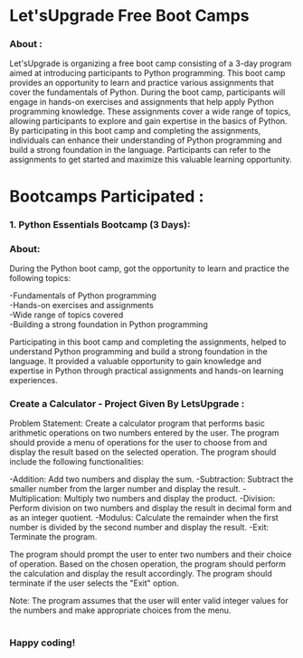 # Let'sUpgrade Free Boot Camps

### About :
Let'sUpgrade is organizing a free boot camp consisting of a 3-day program aimed at introducing participants to Python programming. This boot camp provides an opportunity to learn and practice various assignments that cover the fundamentals of Python. During the boot camp, participants will engage in hands-on exercises and assignments that help apply Python programming knowledge. These assignments cover a wide range of topics, allowing participants to explore and gain expertise in the basics of Python. By participating in this boot camp and completing the assignments, individuals can enhance their understanding of Python programming and build a strong foundation in the language. Participants can refer to the assignments to get started and maximize this valuable learning opportunity.

# Bootcamps Participated :

### 1. Python Essentials Bootcamp (3 Days):

### About:
During the Python boot camp, got the opportunity to learn and practice the following topics:

-Fundamentals of Python programming <br>
-Hands-on exercises and assignments<br>
-Wide range of topics covered<br>
-Building a strong foundation in Python programming <br>

Participating in this boot camp and completing the assignments, helped to understand Python programming and build a strong foundation in the language. It provided a valuable opportunity to gain knowledge and expertise in Python through practical assignments and hands-on learning experiences.

### Create a Calculator - Project Given By LetsUpgrade :

Problem Statement: Create a calculator program that performs basic arithmetic operations on two numbers entered by the user. The program should provide a menu of operations for the user to choose from and display the result based on the selected operation. The program should include the following functionalities:

-Addition: Add two numbers and display the sum.
-Subtraction: Subtract the smaller number from the larger number and display the result.
-Multiplication: Multiply two numbers and display the product.
-Division: Perform division on two numbers and display the result in decimal form and as an integer quotient.
-Modulus: Calculate the remainder when the first number is divided by the second number and display the result.
-Exit: Terminate the program.

The program should prompt the user to enter two numbers and their choice of operation. Based on the chosen operation, the program should perform the calculation and display the result accordingly. The program should terminate if the user selects the "Exit" option.

Note: The program assumes that the user will enter valid integer values for the numbers and make appropriate choices from the menu.

# 
 ### Happy coding!
